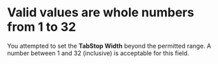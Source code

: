 
# Valid values are whole numbers from 1 to 32

You attempted to set the  **TabStop Width** beyond the permitted range. A number between 1 and 32 (inclusive) is acceptable for this field.

